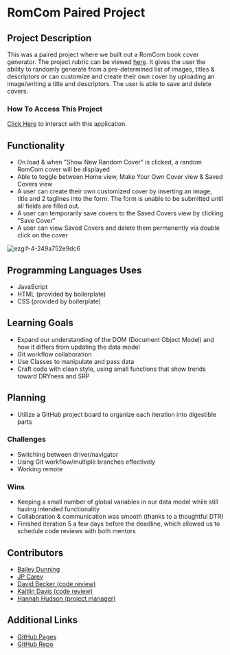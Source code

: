 # RomCom Paired Project

## Project Description
This was a paired project where we built out a RomCom book cover generator. The project rubric can be viewed [here](https://frontend.turing.io/projects/module-1/romcom-pair.html). It gives the user the ability to randomly generate from a pre-determined list of images, titles & descriptors or can customize and create their own cover by uploading an image/writing a title and descriptors. The user is able to save and delete covers.

### How To Access This Project
[Click Here](https://baileydunning.github.io/romcom/) to interact with this application.

## Functionality
* On load & when "Show New Random Cover" is clicked, a random RomCom cover will be displayed
* Able to toggle between Home view, Make Your Own Cover view & Saved Covers view
* A user can create their own customized cover by inserting an image, title and 2 taglines into the form. The form is unable to be submitted until all fields are filled out.
* A user can temporarily save covers to the Saved Covers view by clicking "Save Cover"
* A user can view Saved Covers and delete them permanently via double click on the cover

![ezgif-4-249a752e9dc6](https://user-images.githubusercontent.com/67710155/91666216-47573100-eab8-11ea-82b4-177b437f7dca.gif)

## Programming Languages Uses
* JavaScript
* HTML (provided by boilerplate)
* CSS (provided by boilerplate)

## Learning Goals
* Expand our understanding of the DOM (Document Object Model) and how it differs from updating the data model
* Git workflow collaboration
* Use Classes to manipulate and pass data
* Craft code with clean style, using small functions that show trends toward DRYness and SRP

## Planning
* Utilize a GitHub project board to organize each iteration into digestible parts

### Challenges
* Switching between driver/navigator
* Using Git workflow/multiple branches effectively
* Working remote

### Wins
* Keeping a small number of global variables in our data model while still having intended functionality
* Collaboration & communication was smooth (thanks to a thoughtful DTR)
* Finished iteration 5 a few days before the deadline, which allowed us to schedule code reviews with both mentors

## Contributors
* [Bailey Dunning](https://github.com/baileydunning)
* [JP Carey](https://github.com/jaypeasee)
* [David Becker (code review)](https://github.com/davidbecker6081)
* [Kaitlin Davis (code review)](https://github.com/NiltiakSivad)
* [Hannah Hudson (project manager)](https://github.com/hannahhch)

## Additional Links
* [GitHub Pages](https://baileydunning.github.io/romcom/)
* [GitHub Repo](https://github.com/baileydunning/romcom)
